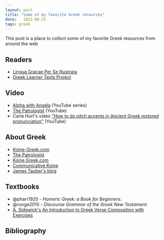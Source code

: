 ```yaml
---
layout: post
title: "Some of my favorite Greek resources"
date:   2022-08-25 
tags: greek
---
```


This post is a place to collect some of my favorite Greek resources from around the web

## Readers

* [Lingua Gracae Per Se Illustrata](https://seumasjeltzz.github.io/LinguaeGraecaePerSeIllustrata/)
* [Greek Learner Texts Project](https://greek-learner-texts.org/)


## Video

* [Alpha with Angela](https://www.youtube.com/c/alphawithangela) (YouTube series)
* [The Patrologist](https://www.youtube.com/channel/UCKvJmmtC1JYVLMdTTT98bAw) (YouTube)
* Carla Hurt's video ["How to do pitch accents in Ancient Greek restored pronunciation"](https://www.youtube.com/watch?v=H3jMlF0qVYU) (YouTube)

## About Greek

* [Koine-Greek.com](https://koine-greek.com/)
* [The Patrologist](https://thepatrologist.com/)
* [Koine Greek.com](https://www.koinegreek.com/)
* [Communicative Koine](https://sites.google.com/msu.edu/communicative-koine/)
* [James Tauber's blog](https://jktauber.com/)

## Textbooks

* @pharr1920 - _Homeric Greek: a Book for Beginners_.
* @runge2010 -  _Discourse Grammar of the Greek New Testament_.
* [A. Sidgwick's An Introduction to Greek Verse Composition with Exercises](https://books.google.com/books?id=pNMIAAAAQAAJ)

## Bibliography
